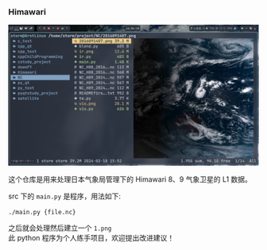 ### Himawari

![](img/image.png)

这个仓库是用来处理日本气象局管理下的 Himawari 8、9 气象卫星的 L1 数据。  
 
src 下的 `main.py` 是程序，用法如下:  
```
./main.py {file.nc}
```

之后就会处理然后建立一个 `1.png`   
此 python 程序为个人练手项目，欢迎提出改进建议！  

